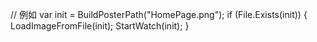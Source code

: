// 例如
var init = BuildPosterPath("HomePage.png");
if (File.Exists(init)) { LoadImageFromFile(init); StartWatch(init); }